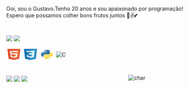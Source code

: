 Ooi, sou o Gustavo.Tenho 20 anos e sou apaixonado por programação!<br>Espero que possamos colher bons frutos juntos 🙌✌️💕
<br>
#
<!--
**GustSilvaJR/GustSilvaJR** is a ✨ _special_ ✨ repository because its `README.md` (this file) appears on your GitHub profile.

Here are some ideas to get you started:

- 🔭 I’m currently working on ...
- 🌱 I’m currently learning ...
- 👯 I’m looking to collaborate on ...
- 🤔 I’m looking for help with ...
- 💬 Ask me about ...
- 📫 How to reach me: ...
- 😄 Pronouns: ...
- ⚡ Fun fact: ...
-->

<div>
  <img height="180em" src="https://github-readme-stats.vercel.app/api?username=GustSilvaJR&show_icons=true&theme=dark&include_all_commits=true&count_private=true"/>
  <img height="180em" src="https://github-readme-stats.vercel.app/api/top-langs/?username=GustSilvaJR&layout=compact&langs_count=7&theme=dark"/>
</div>
<br>
<div style="display: inline">
  <img align="center" alt="HTML" height="30" width="40" src="https://raw.githubusercontent.com/devicons/devicon/master/icons/html5/html5-original.svg">
  <img align="center" alt="CSS" height="30" width="40" src="https://raw.githubusercontent.com/devicons/devicon/master/icons/css3/css3-original.svg">
  <img align="center" alt="Python" height="30" width="40" src="https://raw.githubusercontent.com/devicons/devicon/master/icons/python/python-original.svg">
  <img align="center" alt="C" height="30" width="40" src="https://cdn.jsdelivr.net/gh/devicons/devicon/icons/c/c-original.svg">
</div>
  
#
  <div style="display: inline">
    <img align="center" alt"telegram" src="https://img.shields.io/badge/Telegram-2CA5E0?style=for-the-badge&logo=telegram&logoColor=white">
    <img align="center" alt"telegram" src="https://img.shields.io/badge/Twitter-1DA1F2?style=for-the-badge&logo=twitter&logoColor=white">
    <img align="center" alt"telegram" src="https://img.shields.io/badge/LinkedIn-0077B5?style=for-the-badge&logo=linkedin&logoColor=white"> 
    <img align="right" alt="char" height="160" width="180" src="https://cdn.discordapp.com/attachments/379685590360260610/880882956292468786/download20210805153043.png">
  </div>
 


